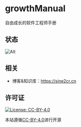 # growthManual
自由成长的软件工程师手册

## 状态
![Alt](https://repobeats.axiom.co/api/embed/aec1a58dfa8f44975271854f5ddcd95cb5ee00ac.svg "Repobeats analytics image")

## 相关
- 博客&知识库：<https://sine2cr.cn>

## 许可证
[![License: CC-BY-4.0](https://img.shields.io/badge/License-CC%20BY%204.0-lightgrey.svg)](https://creativecommons.org/licenses/by/4.0/)&#160;

本站遵循[CC-BY-4.0](https://github.com/sine2cr/manual/LICENSE)进行开源